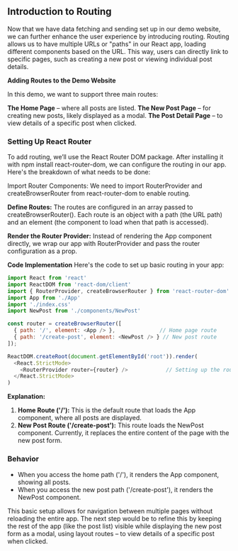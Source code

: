 ## Introduction to Routing

Now that we have data fetching and sending set up in our demo website, we can further enhance the user experience by introducing routing. Routing allows us to have multiple URLs or "paths" in our React app, loading different components based on the URL. This way, users can directly link to specific pages, such as creating a new post or viewing individual post details.

**Adding Routes to the Demo Website**

In this demo, we want to support three main routes:

**The Home Page** – where all posts are listed.
**The New Post Page** – for creating new posts, likely displayed as a modal.
**The Post Detail Page** – to view details of a specific post when clicked.

### Setting Up React Router

To add routing, we’ll use the React Router DOM package. After installing it with npm install react-router-dom, we can configure the routing in our app. Here's the breakdown of what needs to be done:

Import Router Components: We need to import RouterProvider and createBrowserRouter from react-router-dom to enable routing.

**Define Routes:** The routes are configured in an array passed to createBrowserRouter(). Each route is an object with a path (the URL path) and an element (the component to load when that path is accessed).

**Render the Router Provider:** Instead of rendering the App component directly, we wrap our app with RouterProvider and pass the router configuration as a prop.

**Code Implementation**
Here's the code to set up basic routing in your app:

```javascript
import React from 'react'
import ReactDOM from 'react-dom/client'
import { RouterProvider, createBrowserRouter } from 'react-router-dom'
import App from './App'
import './index.css'
import NewPost from './components/NewPost'

const router = createBrowserRouter([
  { path: '/', element: <App /> },              // Home page route
  { path: '/create-post', element: <NewPost /> } // New post route
]);

ReactDOM.createRoot(document.getElementById('root')).render(
  <React.StrictMode>
    <RouterProvider router={router} />            // Setting up the router provider
  </React.StrictMode>
)
```

**Explanation:**

1. **Home Route ('/'):** This is the default route that loads the App component, where all posts are displayed.
2. **New Post Route ('/create-post'):** This route loads the NewPost component. Currently, it replaces the entire content of the page with the new post form.

### Behavior

- When you access the home path ('/'), it renders the App component, showing all posts.
- When you access the new post path ('/create-post'), it renders the NewPost component.

This basic setup allows for navigation between multiple pages without reloading the entire app. The next step would be to refine this by keeping the rest of the app (like the post list) visible while displaying the new post form as a modal, using layout routes – to view details of a specific post when clicked.